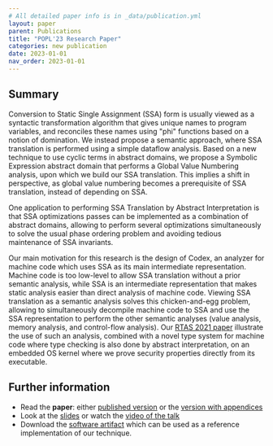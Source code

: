 ```yaml
---
# All detailed paper info is in _data/publication.yml
layout: paper
parent: Publications
title: "POPL'23 Research Paper"
categories: new publication
date: 2023-01-01
nav_order: 2023-01-01
---
```



## Summary

Conversion to Static Single Assignment (SSA) form is usually viewed as
a syntactic transformation algorithm that gives unique names to
program variables, and reconciles these names using "phi" functions
based on a notion of domination. We instead propose a semantic
approach, where SSA translation is performed using a simple dataflow
analysis. Based on a new technique to use cyclic terms in abstract
domains, we propose a Symbolic Expression abstract domain that
performs a Global Value Numbering analysis, upon which we build our
SSA translation.  This implies a shift in perspective, as global value
numbering becomes a prerequisite of SSA translation, instead of
depending on SSA.

One application to performing SSA Translation by Abstract
Interpretation is that SSA optimizations passes can be implemented as
a combination of abstract domains, allowing to perform several
optimizations simultaneously to solve the usual phase ordering problem
and avoiding tedious maintenance of SSA invariants.

Our main motivation for this research is the design of Codex, an
analyzer for machine code which uses SSA as its main intermediate
representation. Machine code is too low-level to allow SSA translation
without a prior semantic analysis, while SSA is an intermediate
representation that makes static analysis easier than direct analysis
of machine code. Viewing SSA translation as a semantic analysis solves
this chicken-and-egg problem, allowing to simultaneously decompile
machine code to SSA and use the SSA representation to perform the
other semantic analyses (value analysis, memory analysis, and
control-flow analysis).  Our [RTAS 2021
paper](/papers/2021-rtas-no-crash-no-exploit.html) illustrate the use
of such an analysis, combined with a novel type system for machine
code where type checking is also done by abstract interpretation, on
an embedded OS kernel where we prove security properties directly from
its executable.

## Further information

- Read the **paper**: either [published version](https://doi.acm.org?doi=3656392) or the [version with appendices](/assets/publications/pdfs/2023-popl-ssa-translation-is-an-abstract-interpretation-with-appendices.pdf)
- Look at the [slides](/assets/publications/slides/2023-popl-ssa-translation-is-an-abstract-interpretation-slides.pdf) or watch the [video of the talk](https://www.youtube.com/watch?v=wkIfcN3Ipd4)
- Download the [software artifact](https://zenodo.org/records/10895582) which can be used as a reference implementation of our technique.
